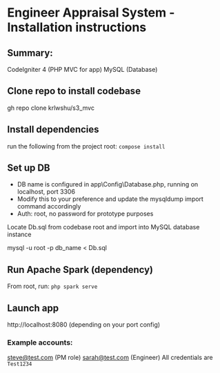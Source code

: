 # Engineer Appraisal System - Installation instructions

## Summary:
CodeIgniter 4 (PHP MVC for app)
MySQL (Database)

## Clone repo to install codebase
gh repo clone krlwshu/s3_mvc

## Install dependencies

run the following from the project root: ```compose install```

## Set up DB

- DB name is configured in app\Config\Database.php, running on localhost, port 3306 
- Modify this to your preference and update the mysqldump import command accordingly
- Auth: root, no password for prototype purposes

Locate Db.sql from codebase root and import into MySQL database instance

mysql -u root -p db_name  < Db.sql

## Run Apache Spark (dependency)
From root, run: ```php spark serve```

## Launch app

http://localhost:8080 (depending on your port config)

### Example accounts:
steve@test.com (PM role)
sarah@test.com (Engineer)
All credentials are ```Test1234```

